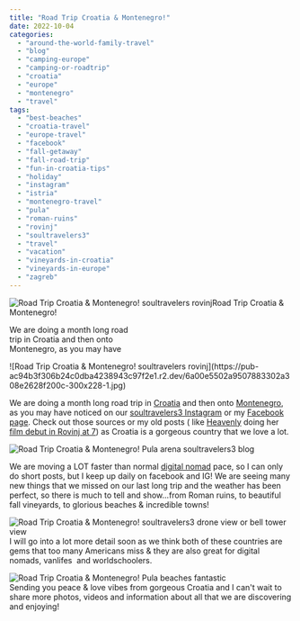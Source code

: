 ```yaml
---
title: "Road Trip Croatia & Montenegro!"
date: 2022-10-04
categories: 
  - "around-the-world-family-travel"
  - "blog"
  - "camping-europe"
  - "camping-or-roadtrip"
  - "croatia"
  - "europe"
  - "montenegro"
  - "travel"
tags: 
  - "best-beaches"
  - "croatia-travel"
  - "europe-travel"
  - "facebook"
  - "fall-getaway"
  - "fall-road-trip"
  - "fun-in-croatia-tips"
  - "holiday"
  - "instagram"
  - "istria"
  - "montenegro-travel"
  - "pula"
  - "roman-ruins"
  - "rovinj"
  - "soultravelers3"
  - "travel"
  - "vacation"
  - "vineyards-in-croatia"
  - "vineyards-in-europe"
  - "zagreb"
---
```


![Road Trip Croatia & Montenegro! soultravelers rovinj](https://pub-ac94b3f306b24c0dba4238943c97f2e1.r2.dev/6a00e5502a9507883302a2eed85099200d.jpg)Road Trip Croatia & Montenegro!  
  
We are doing a month long road  
trip in Croatia and then onto  
Montenegro, as you may have 

<!--more--> ![Road Trip Croatia & Montenegro! soultravelers rovinj](https://pub-ac94b3f306b24c0dba4238943c97f2e1.r2.dev/6a00e5502a9507883302a308e2628f200c-300x228-1.jpg)  
  
We are doing a month long road trip in [Croatia](https://pub-ac94b3f306b24c0dba4238943c97f2e1.r2.dev/croatia/) and then onto [Montenegro](https://pub-ac94b3f306b24c0dba4238943c97f2e1.r2.dev/montenegro/), as you may have noticed on our [soultravelers3 Instagram](https://www.instagram.com/soultravelers.3/) or my [Facebook page](https://www.facebook.com/soultravelers3/). Check out those sources or my old posts ( like [Heavenly](https://www.heavenlyreyna.com) doing her [film debut in Rovinj at 7](https://pub-ac94b3f306b24c0dba4238943c97f2e1.r2.dev/2007/09/mozarts-film-de.html?fbclid=IwAR1Ypb4Po1DSuYZhR0ao59sgQxHghYFCJ0oXjGpKMQBALEgtDCTXRldEr3Q)) as Croatia is a gorgeous country that we love a lot.   
  
![Road Trip Croatia & Montenegro! Pula arena soultravelers3 blog](https://pub-ac94b3f306b24c0dba4238943c97f2e1.r2.dev/6a00e5502a9507883302a2eed850c9200d-2048x1536-1.jpg)  
  
We are moving a LOT faster than normal [digital nomad](https://pub-ac94b3f306b24c0dba4238943c97f2e1.r2.dev/2022/09/vacation-vs-full-time-travel-digital-nomad-lifestyle.html#more) pace, so I can only do short posts, but I keep up daily on facebook and IG! We are seeing many new things that we missed on our last long trip and the weather has been perfect, so there is much to tell and show...from Roman ruins, to beautiful fall vineyards, to glorious beaches & incredible towns!  
  
![Road Trip Croatia & Montenegro! soultravelers3 drone view or bell tower view ](https://pub-ac94b3f306b24c0dba4238943c97f2e1.r2.dev/6a00e5502a9507883302acc60e8186200b-300x225-1.jpg)  
I will go into a lot more detail soon as we think both of these countries are gems that too many Americans miss & they are also great for digital nomads, vanlifes  and worldschoolers.   
  
![Road Trip Croatia & Montenegro! Pula beaches fantastic ](https://pub-ac94b3f306b24c0dba4238943c97f2e1.r2.dev/6a00e5502a9507883302acc60e81ad200b-scaled-1.jpg)  
Sending you peace & love vibes from gorgeous Croatia and I can't wait to share more photos, videos and information about all that we are discovering and enjoying!
